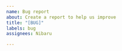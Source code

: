 ```yaml
---
name: Bug report
about: Create a report to help us improve
title: "[BUG]"
labels: bug
assignees: Nibaru

---
```



